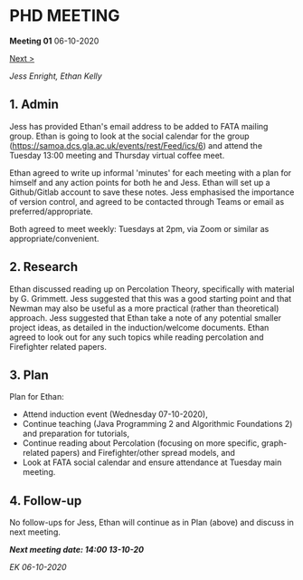 # PHD MEETING

__Meeting 01__
06-10-2020

[Next >](../10-20/02_13-10-20.md)

_Jess Enright,_
_Ethan Kelly_


## 1. Admin

Jess has provided Ethan's email address to be added to FATA mailing group. Ethan is going to look at the social calendar for the group (https://samoa.dcs.gla.ac.uk/events/rest/Feed/ics/6) and attend the Tuesday 13:00 meeting and Thursday virtual coffee meet.

Ethan agreed to write up informal 'minutes' for each meeting with a plan for himself and any action points for both he and Jess. Ethan will set up a Github/Gitlab account to save these notes. Jess emphasised the importance of version control, and agreed to be contacted through Teams or email as preferred/appropriate.

Both agreed to meet weekly: Tuesdays at 2pm, via Zoom or similar as appropriate/convenient.


## 2. Research

Ethan discussed reading up on Percolation Theory, specifically with material by G. Grimmett. Jess suggested that this was a good starting point and that Newman may also be useful as a more practical (rather than theoretical) approach. Jess suggested that Ethan take a note of any potential smaller project ideas, as detailed in the induction/welcome documents. Ethan agreed to look out for any such topics while reading percolation and Firefighter related papers.


## 3. Plan

Plan for Ethan:
* Attend induction event (Wednesday 07-10-2020),
* Continue teaching (Java Programming 2 and Algorithmic Foundations 2) and preparation for tutorials,
* Continue reading about Percolation (focusing on more specific, graph-related papers) and Firefighter/other spread models, and
* Look at FATA social calendar and ensure attendance at Tuesday main meeting.


## 4. Follow-up

No follow-ups for Jess, Ethan will continue as in Plan (above) and discuss in next meeting.

**_Next meeting date: 14:00 13-10-20_**



_EK 06-10-2020_
